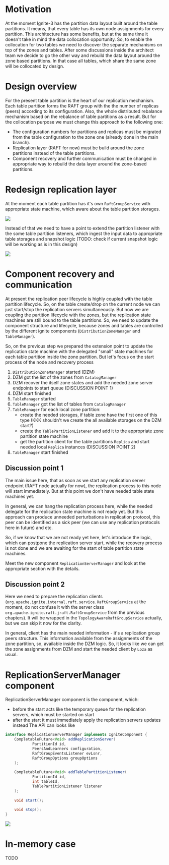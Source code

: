 # Motivation
At the moment Ignite-3 has the partition data layout built around the table partitions. It means, that every table has its own node assignments for every partition. This architecture has some benefits, but at the same time it doesn't take in mind the data collocation opportunity. So, to enable the collocation for two tables we need to discover the separate mechanisms on top of the zones and tables. After some discussions inside the architect team we decide to go the other way and rebuild the data layout around the zone based partitions. In that case all tables, which share the same zone will be collocated by design.

# Design overview
For the present table partition is the heart of our replication mechanism. Each table partition forms the RAFT group with the the number of replicas (peers) according to its configuration. Also, the whole distributed rebalance mechanism based on the rebalance of table partitions as a result.
But for the collocation purpose we must change this approach to the following one:
- The configuration numbers for partitions and replicas must be migrated from the table configuration to the zone one (already done in the main branch).
- Replication layer (RAFT for now) must be build around the zone partitions instead of the table partitions.
- Component recovery and further communication must be changed in appropriate way to rebuild the data layer around the zone-based partitions.
<KKK TODO picture here with the old and new data layouts>

# Redesign replication layer
At the moment each table partition has it's own `RaftGroupService` with appropriate state machine, which aware about the table partition storages.

![](images/diag1.svg)

Instead of that we need to have a point to extend the partition listener with the some table partition listeners, which ingest the input data to appropriate table storages and snapshot logic (TODO: check if current snapshot logic will be working as is in this design)

![](images/diag2.svg)

# Component recovery and communication
At present the replication peer lifecycle is highly coupled with the table partition lifecycle. So, on the table create/drop on the current node we can just start/stop the replication servers simultaneously. But now we are coupling the partition lifecycle with the zones, but the replication state machines are still bound to the table partitions. So, we need to update the component structure and lifecycle, because zones and tables are controlled by the different ignite components (`DistributionZoneManager` and `TableManager`).

So, on the previous step we prepared the extension point to update the replication state machine with the delegated "small" state machines for each table partition inside the zone partition. But let's focus on the start process of the node and recovery process

1. `DistributionZoneManager` started (DZM)
2. DZM got the list of the zones from `CatalogManager`
3. DZM recover the itself zone states and add the needed zone server endpoints to start queue (DISCUSSION POINT 1)
4. DZM start finished
5. `TableManager` started
6. `TableManager` got the list of tables from `CatalogManager`
7. `TableManager` for each local zone partition:
    - create the needed storages, if table zone have the first one of this type (KKK shouldn't we create the all available storages on the DZM start?)
    - create the `TablePartitionListener` and add it to the appropriate zone partition state machine
    - get the partition client for the table partitions `Replica` and start needed local `Replica` instances (DISCUSSION POINT 2)
8. `TableManager` start finished

## Discussion point 1
The main issue here, that as soon as we start any replication server endpoint (RAFT node actually for now), the replication process to this node will start immediately. But at this point we don't have needed table state machines yet. 

In general, we can hang the replication process here, while the needed delegate for the replication state machine is not ready yet. But this approach can produce unneeded perturbations in replication protocol, this peer can be identified as a sick peer (we can use any replication protocols here in future) and etc. 

So, if we know that we are not ready yet here, let's introduce the logic, which can postpone the replication server start, while the recovery process is not done and we are awaiting for the start of table partition state machines.

Meet the new component `ReplicationServerManager` and look at the appropriate section with the details.

## Discussion point 2
Here we need to prepare the replication clients (`org.apache.ignite.internal.raft.service.RaftGroupService` at the moment, do not confuse it with the server class `org.apache.ignite.raft.jraft.RaftGroupService` from the previous chapters). It will be wrapped in the `TopologyAwareRaftGroupService` actually, but we can skip it now for the clarity.

In general, client has the main needed information - it's a replication group peers structure. This information available from the assignments of the zone partition, so, available inside the DZM logic. So, it looks like we can get the zone assignments from DZM and start the needed client by `Loza` as usual.

# ReplicationServerManager component
ReplicationServerManager component is the component, which:
- before the start acts like the temporary queue for the replication servers, which must be started on start
- after the start it must immediately apply the replication servers updates instead
The API can looks like

```java
interface ReplicationServerManager implements IgniteComponent {
    CompletableFuture<Void> addReplicationServer(
            PartitionId id,
            PeersAndLearners configuration,
            RaftGroupEventsListener evLsnr,
            RaftGroupOptions groupOptions
    );
    
    CompletableFuture<Void> addTablePartitionListener(
            PartitionId id,
            int tableId,
            TablePartitionListener listener
    );
    
    void start();
    
    void stop();
}
```
![](images/diag3.svg)

# In-memory case
TODO

